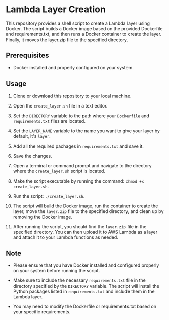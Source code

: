 # Lambda Layer Creation

This repository provides a shell script to create a Lambda layer using Docker. The script builds a Docker image based on the provided Dockerfile and requirements.txt, and then runs a Docker container to create the layer. Finally, it moves the layer.zip file to the specified directory.

## Prerequisites

- Docker installed and properly configured on your system.

## Usage

1. Clone or download this repository to your local machine.

2. Open the `create_layer.sh` file in a text editor.

3. Set the `DIRECTORY` variable to the path where your `Dockerfile` and `requirements.txt` files are located.

4. Set the `LAYER_NAME` variable to the name you want to give your layer by default, it's `layer`.
5. Add all the required pachages in `requirements.txt` and save it.

5. Save the changes.

6. Open a terminal or command prompt and navigate to the directory where the `create_layer.sh` script is located.

7. Make the script executable by running the command: `chmod +x create_layer.sh`.

8. Run the script: `./create_layer.sh`.

9. The script will build the Docker image, run the container to create the layer, move the `layer.zip` file to the specified directory, and clean up by removing the Docker image.

10. After running the script, you should find the `layer.zip` file in the specified directory. You can then upload it to AWS Lambda as a layer and attach it to your Lambda functions as needed.

## Note

- Please ensure that you have Docker installed and configured properly on your system before running the script.

- Make sure to include the necessary `requirements.txt` file in the directory specified by the `DIRECTORY` variable. The script will install the Python packages listed in `requirements.txt` and include them in the Lambda layer.

- You may need to modify the Dockerfile or requirements.txt based on your specific requirements.
